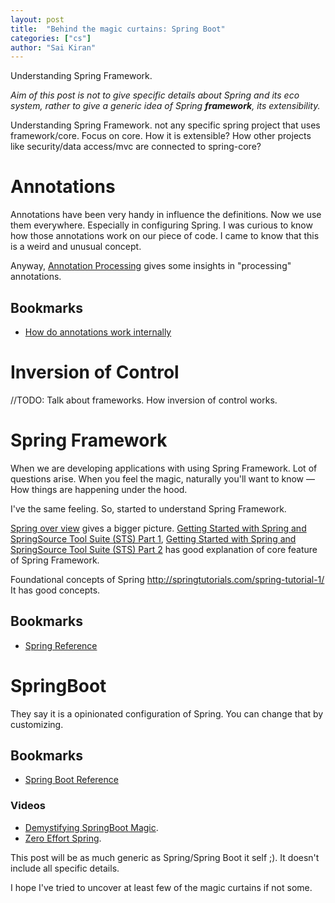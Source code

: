 ```yaml
---
layout: post
title:  "Behind the magic curtains: Spring Boot"
categories: ["cs"]
author: "Sai Kiran"
---
```


Understanding Spring Framework.

*Aim of this post is not to give specific details about Spring and its eco system, rather to give a generic idea of Spring **framework**, its extensibility.*


Understanding Spring Framework. not any specific spring project that uses framework/core.
Focus on core. How it is extensible? How other projects like security/data access/mvc are connected to spring-core?


# Annotations
Annotations have been very handy in influence the definitions. Now we use them everywhere. 
Especially in configuring Spring. 
I was curious to know how those annotations work on our piece of code. I came to know that this is a weird and unusual concept.


Anyway, [Annotation Processing][Annotation Processing 101] gives some insights in "processing" annotations.
## Bookmarks
- [How do annotations work internally][How do annotations work internally]

# Inversion of Control
//TODO: Talk about frameworks. How inversion of control works.


# Spring Framework
When we are developing applications with using Spring Framework. Lot of questions arise. 
When you feel the magic, naturally you'll want to know &mdash; How things are happening under the hood.

I've the same feeling. So, started to understand Spring Framework.

[Spring over view][SpringOverView] gives a bigger picture.
[Getting Started with Spring and SpringSource Tool Suite (STS) Part 1][SpringVideo1], 
[Getting Started with Spring and SpringSource Tool Suite (STS) Part 2][SpringVideo2]
has good explanation of core feature of Spring Framework.


Foundational concepts of Spring 
http://springtutorials.com/spring-tutorial-1/ It has good concepts.


## Bookmarks
- [Spring Reference][Spring Link 1]

# SpringBoot
They say it is a opinionated configuration of Spring. You can change that by customizing.
## Bookmarks
- [Spring Boot Reference][Springboot Link 1]

### Videos
- [Demystifying SpringBoot Magic][Demystifying SpringBoot Magic].
- [Zero Effort Spring][Zero Effort Spring].


This post will be as much generic as Spring/Spring Boot it self ;). It doesn't include all specific details.



I hope I've tried to uncover at least few of the magic curtains if not some.


[Annotation Processing 101]: http://hannesdorfmann.com/annotation-processing/annotationprocessing101
[How do annotations work internally]: https://stackoverflow.com/questions/18189980/how-do-annotations-work-internally

[Spring Link 1]: http://docs.spring.io/spring/docs/current/spring-framework-reference/htmlsingle/
[SpringOverView]: https://docs.spring.io/spring/docs/current/spring-framework-reference/html/overview.html
[SpringVideo1]: https://www.youtube.com/watch?v=kSITVsOUvLU
[SpringVideo2]: https://www.youtube.com/watch?v=u3axrmN-wrE
[Springboot Link 1]: http://docs.spring.io/spring-boot/docs/current/reference/htmlsingle/
[Demystifying SpringBoot Magic]: https://spring.io/blog/2016/12/14/spring-tips-demystifying-bootiful-magic
[Zero Effort Spring]: https://www.youtube.com/watch?v=cTPAKMIm_pM&list=PLgGXSWYM2FpOa_FTla-x5Wd10dpmgrRC4